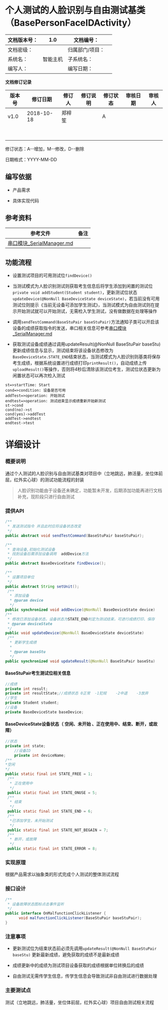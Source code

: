# 个人测试的人脸识别与自由测试基类（BasePersonFaceIDActivity）



 



| 文档版本号： | 1.0      | 文档编号：      |      |
| ------------ | -------- | --------------- | ---- |
| 文档密级：   |          | 归属部门/项目： |      |
| 系统名：     | 智能主机 | 子系统名：      |      |
| 编写人：     |          | 编写日期：      |      |

 

 

 

**文档修订记录**

| **版本号** | **修订日期** | **修订人** | **修订说明** | **修订状态** | **审核日期** | **审核人** |
| ---------- | ------------ | ---------- | ------------ | ------------ | ------------ | ---------- |
| v1.0       | 2018-10-18   | 郑梓笙     |              | A            |              |            |
|            |              |            |              |              |              |            |
|            |              |            |              |              |              |            |
|            |              |            |              |              |              |            |
|            |              |            |              |              |              |            |
|            |              |            |              |              |              |            |
|            |              |            |              |              |              |            |
|            |              |            |              |              |              |            |
|            |              |            |              |              |              |            |

修订状态：A--增加，M--修改，D--删除

日期格式：YYYY-MM-DD



## 编写依据

- 产品需求

- 具体实现代码

  

## **参考资料**

| **参考文件**                  | **备注** |
| ----------------------------- | -------- |
| [串口模块_SerialManager.md]() |          |

## 

## 功能流程

- 设置测试项目的可用测试位`findDevice()`

- 当测试模式为人脸识别测试则获取考生信息后将学生添加到闲置的测试位`private void addStudent(Student student)`，更新测试位状态`updateDevice(@NonNull BaseDeviceState deviceState)`，若当前没有可用测试位则提示《当前无设备可添加学生测试》，当测试模式为自由测试则在提示开始测试就可以开始测试，无需检入学生测试，没有做数据在处理等操作

- 调用`sendTestCommand(BaseStuPair baseStuPair)`方法通知子类可以开启该设备的成绩获取指令的发送，串口相关信息可参考[串口模块_SerialManager.md]()

- 获取测试设备成绩通过调用updateResult(@NonNull BaseStuPair baseStu)更新成绩信息与显示，测试结束将该设备状态修改为`BaseDeviceState.STATE_END`结束状态，当测试模式为人脸识别则基类将保存考生成绩，根据系统设置进行成绩打印`printResult()`，自动成绩上传`uploadResult()`等操作，否则将4秒后清除该测试位考生，测试位状态更新为闲置状态可以再次检入测试



```flow
st=>startTime: Start
cond=>condition: 设备是否可用 
addTest=>operation: 开始测试  
endtest=>operation: 测试结束显示成绩重新开始新测试  
st->cond
cond(no)->st
cond(yes)->addTest
addTest->endtest
endtest->test
```



# **详细设计**

### 概要说明

通过个人测试的人脸识别与自由测试基类对项目中（立地跳远，肺活量，坐位体前屈，红外实心球）的测试功能流程的封装

> 人脸识别功能由于设备还未确定，功能暂未开发，后期添加功能再进行文档补充，现阶段只进行自由测试

### 提供API

``` java
/**
 * 发送测试指令 并且此时应将设备状态改变
 */
public abstract void sendTestCommand(BaseStuPair baseStuPair);

/**
 * 查询设备,初始化测试设备
 * 找到设备后需添加设备调用  addDevice方法
 */
public abstract BaseDeviceState findDevice();

/**
 * 设置项目单位
 */
public abstract String setUnit();
 /**
  * 添加设备
  * @param device
  */
public synchronized void addDevice(@NonNull BaseDeviceState device) 
/**
 * 修改已添加设备状态，设备状态为STATE_END判定为测试结束，可进行成绩打印、保存
 * @param deviceState
 */
public void updateDevice(@NonNull BaseDeviceState deviceState) 
 /**
  * 更新学生成绩
  *
  * @param baseStu
  */
public synchronized void updateResult(@NonNull BaseStuPair baseStu) 
```

#### BaseStuPair考生测试位相关信息

``` java
//成绩
private int result;
private int resultState;//成绩状态 0正常  -1犯规    -2中退    -3放弃
//学生
private Student student;
//设备
private BaseDeviceState baseDevice;
```

#### BaseDeviceState设备状态（ 空闲、未开始 、正在使用中、结束、断开，或故障）

``` java
//状态   
private int state;
    //设备ID
    private int deviceName;
/**
*空闲
*/
public static final int STATE_FREE = 1;
 /**
  * 正在使用中
  */
 public static final int STATE_ONUSE = 5;
 /**
  * 结束
  */
 public static final int STATE_END = 6;
 /**
  *已添加学生，未开始测试
  */
 public static final int STATE_NOT_BEGAIN = 7;
 /**
  * 断开，或故障
  */
 public static final int STATE_ERROR = 8;
```





### 实现原理

根据产品需求以抽象类的形式完成个人测试的整体测试流程

### **接口设计**

``` java
/**
 * 设备故障状态图标点击事件监听
 */
public interface OnMalfunctionClickListener {
      void malfunctionClickListener(BaseStuPair baseStuPair);
}
```



### 注意事项

- 更新测试位为结束状态前必须先调用`updateResult(@NonNull BaseStuPair baseStu)` 更新最新成绩，避免获取的成绩不是最新成绩
- 成绩更新中的成绩为测试项目设备获取的成绩根据单位转换后的成绩

- 自由测试无需传学生信息，传学生信息会导致测试非自由测试进行数据处理


### 主要测试点

测试（立地跳远，肺活量，坐位体前屈，红外实心球）项目自由测试相关流程





